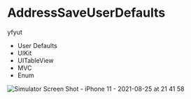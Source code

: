 # AddressSaveUserDefaults

yfyut


- User Defaults
- UIKit
- UITableView
- MVC
- Enum

![Simulator Screen Shot - iPhone 11 - 2021-08-25 at 21 41 58](https://user-images.githubusercontent.com/81886542/130851663-18add73e-ec41-47d4-ac85-0a885b9fcc48.png)
